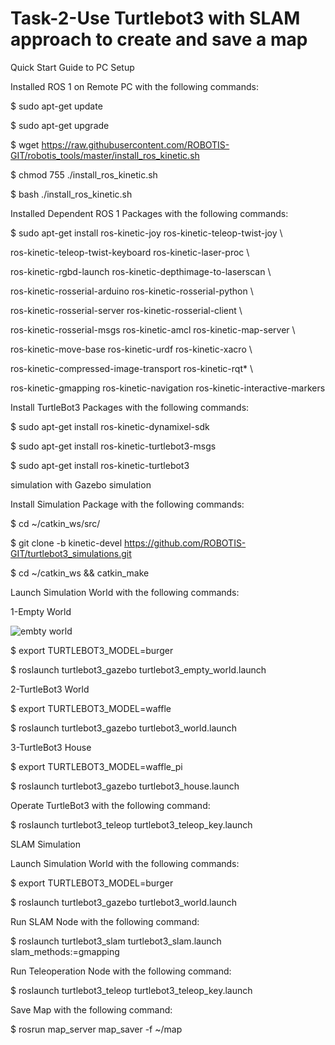 # Task-2-Use Turtlebot3 with SLAM approach to create and save a map

Quick Start Guide to PC Setup 

Installed ROS 1 on Remote PC with the following commands:

$ sudo apt-get update

$ sudo apt-get upgrade

$ wget https://raw.githubusercontent.com/ROBOTIS-GIT/robotis_tools/master/install_ros_kinetic.sh

$ chmod 755 ./install_ros_kinetic.sh 

$ bash ./install_ros_kinetic.sh

Installed Dependent ROS 1 Packages with the following commands:

$ sudo apt-get install ros-kinetic-joy ros-kinetic-teleop-twist-joy \

  ros-kinetic-teleop-twist-keyboard ros-kinetic-laser-proc \
  
  ros-kinetic-rgbd-launch ros-kinetic-depthimage-to-laserscan \
  
  ros-kinetic-rosserial-arduino ros-kinetic-rosserial-python \
  
  ros-kinetic-rosserial-server ros-kinetic-rosserial-client \
  
  ros-kinetic-rosserial-msgs ros-kinetic-amcl ros-kinetic-map-server \
  
  ros-kinetic-move-base ros-kinetic-urdf ros-kinetic-xacro \
  
  ros-kinetic-compressed-image-transport ros-kinetic-rqt* \
  
  ros-kinetic-gmapping ros-kinetic-navigation ros-kinetic-interactive-markers
  
  Install TurtleBot3 Packages with the following commands:
  
$ sudo apt-get install ros-kinetic-dynamixel-sdk

$ sudo apt-get install ros-kinetic-turtlebot3-msgs

$ sudo apt-get install ros-kinetic-turtlebot3

simulation with Gazebo simulation

Install Simulation Package with the following commands:

$ cd ~/catkin_ws/src/

$ git clone -b kinetic-devel https://github.com/ROBOTIS-GIT/turtlebot3_simulations.git

$ cd ~/catkin_ws && catkin_make

Launch Simulation World with the following commands:

1-Empty World

![embty world](https://user-images.githubusercontent.com/85695324/123561762-fc2ead00-d7b2-11eb-8d15-25c112c24d89.png)

$ export TURTLEBOT3_MODEL=burger

$ roslaunch turtlebot3_gazebo turtlebot3_empty_world.launch

2-TurtleBot3 World

$ export TURTLEBOT3_MODEL=waffle

$ roslaunch turtlebot3_gazebo turtlebot3_world.launch

3-TurtleBot3 House

$ export TURTLEBOT3_MODEL=waffle_pi

$ roslaunch turtlebot3_gazebo turtlebot3_house.launch

Operate TurtleBot3 with the following command:

$ roslaunch turtlebot3_teleop turtlebot3_teleop_key.launch

SLAM Simulation

Launch Simulation World with the following commands:

$ export TURTLEBOT3_MODEL=burger

$ roslaunch turtlebot3_gazebo turtlebot3_world.launch

Run SLAM Node with the following command:

$ roslaunch turtlebot3_slam turtlebot3_slam.launch slam_methods:=gmapping

Run Teleoperation Node with the following command:

$ roslaunch turtlebot3_teleop turtlebot3_teleop_key.launch

Save Map with the following command:

$ rosrun map_server map_saver -f ~/map
